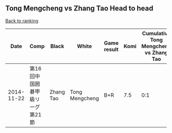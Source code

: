 ## Tong Mengcheng vs Zhang Tao Head to head

[Back to ranking](../../index.md)




| **Date** | **Comp** | **Black** | **White** | **Game result** | **Komi** | **Cumulative Tong Mengcheng vs Zhang Tao** | **Tong Mengcheng streak** | **Zhang Tao streak** | 
| --- | --- | --- | --- | --- | --- | --- | --- | --- |
| 2014-11-22 | 第16回中国囲碁甲級リーグ第21節 | Zhang Tao | Tong Mengcheng | B+R | 7.5 | 0:1 | 0 | 1 |




